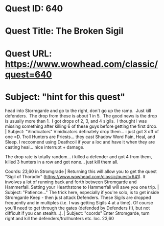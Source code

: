 # Quest ID: 640
# Quest Title: The Broken Sigil
# Quest URL: https://www.wowhead.com/classic/quest=640
# Subject: "hint for this quest"
head into Stormgarde and go to the right, don't go up the ramp.  Just kill defenders.  The drop from these is about 1 in 5.  The good news is the drop is usually more than 1.  I got drops of 2, 3, and 4 sigils.  I thought I was missing something after killing 6 of these guys before getting the first drop. | Subject: "Vindicators"
Vinidicators definately drop them... i just got 3 off of one =D. Troll Hunters are Priests... they cast Shadow Word Pain, Heal, and Sleep. I reccomend using Deathcoil if your a loc and have it when they are casting heal... nice interrupt + damage.

The drop rate is totally random... i killed a defender and got 4 from them, killed 3 hunters in a row and got none... just kill them all.

Coords: 23,60 in Stromgrade | Returning this will allow you to get the quest "Sigil of Thoradin" (https://www.wowhead.com/classic/quest=641). It involves a lot of running back and forth between Stromgarde and Hammerfall. Setting your Hearthstone to Hammerfall will save you one trip. | Subject: "Patience..."
The trick here, especially if you're solo, is to get inside Stromgarde Keep - then just attack Defenders. These Sigils are dropped frequently and in multiples (i.e. I was getting Sigils 4 at a time). Of course you'll need to get through the gates (defended by Defenders (!), but not difficult if you can stealth...). | Subject: "coords"
Enter Stromgarde, turn right and kill the defenders/trollhunters etc. loc. 23,60